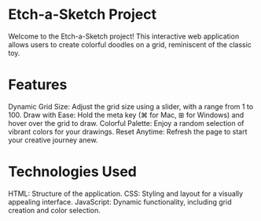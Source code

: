 # Etch-a-Sketch Project

Welcome to the Etch-a-Sketch project! This interactive web application allows users to create colorful doodles on a grid, reminiscent of the classic toy.

# Features

Dynamic Grid Size: Adjust the grid size using a slider, with a range from 1 to 100.
Draw with Ease: Hold the meta key (⌘ for Mac, ⊞ for Windows) and hover over the grid to draw.
Colorful Palette: Enjoy a random selection of vibrant colors for your drawings.
Reset Anytime: Refresh the page to start your creative journey anew.

# Technologies Used

HTML: Structure of the application.
CSS: Styling and layout for a visually appealing interface.
JavaScript: Dynamic functionality, including grid creation and color selection.